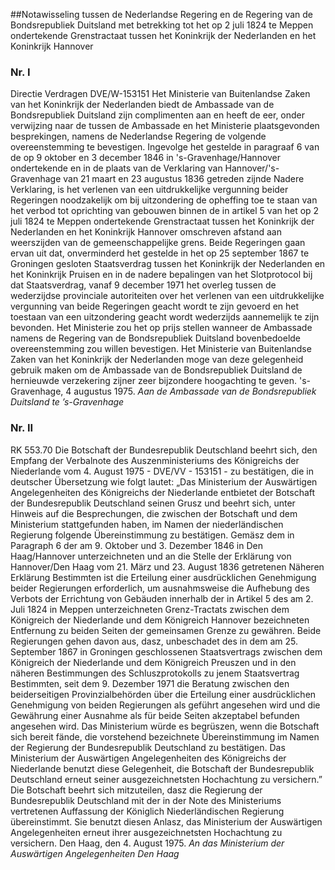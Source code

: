 <meta http-equiv='Content-Type' content='text/html; charset=utf-8' />

##Notawisseling tussen de Nederlandse Regering en de Regering van de Bondsrepubliek Duitsland met betrekking tot het op 2 juli 1824 te Meppen ondertekende Grenstractaat tussen het Koninkrijk der Nederlanden en het Koninkrijk Hannover

### Nr.  I  

Directie Verdragen DVE/W-153151 Het Ministerie van Buitenlandse Zaken van het Koninkrijk der Nederlanden biedt de Ambassade van de Bondsrepubliek Duitsland zijn complimenten aan en heeft de eer, onder verwijzing naar de tussen de Ambassade en het Ministerie plaatsgevonden besprekingen, namens de Nederlandse Regering de volgende overeenstemming te bevestigen. Ingevolge het gestelde in paragraaf 6 van de op 9 oktober en 3 december 1846 in 's-Gravenhage/Hannover ondertekende en in de plaats van de Verklaring van Hannover/'s-Gravenhage van 21 maart en 23 augustus 1836 getreden zijnde Nadere Verklaring, is het verlenen van een uitdrukkelijke vergunning beider Regeringen noodzakelijk om bij uitzondering de opheffing toe te staan van het verbod tot oprichting van gebouwen binnen de in artikel 5 van het op 2 juli 1824 te Meppen ondertekende Grenstractaat tussen het Koninkrijk der Nederlanden en het Koninkrijk Hannover omschreven afstand aan weerszijden van de gemeenschappelijke grens. Beide Regeringen gaan ervan uit dat, onverminderd het gestelde in het op 25 september 1867 te Groningen gesloten Staatsverdrag tussen het Koninkrijk der Nederlanden en het Koninkrijk Pruisen en in de nadere bepalingen van het Slotprotocol bij dat Staatsverdrag, vanaf 9 december 1971 het overleg tussen de wederzijdse provinciale autoriteiten over het verlenen van een uitdrukkelijke vergunning van beide Regeringen geacht wordt te zijn gevoerd en het toestaan van een uitzondering geacht wordt wederzijds aannemelijk te zijn bevonden. Het Ministerie zou het op prijs stellen wanneer de Ambassade namens de Regering van de Bondsrepubliek Duitsland bovenbedoelde overeenstemming zou willen bevestigen. Het Ministerie van Buitenlandse Zaken van het Koninkrijk der Nederlanden moge van deze gelegenheid gebruik maken om de Ambassade van de Bondsrepubliek Duitsland de hernieuwde verzekering zijner zeer bijzondere hoogachting te geven. 's-Gravenhage, 4 augustus 1975.  *Aan de Ambassade van*   *de Bondsrepubliek Duitsland*   *te ’s-Gravenhage*    

### Nr.  II  

RK 553.70 Die Botschaft der Bundesrepublik Deutschland beehrt sich, den Empfang der Verbalnote des Auszenministeriums des Königreichs der Niederlande vom 4. August 1975 - DVE/VV - 153151 - zu bestätigen, die in deutscher Übersetzung wie folgt lautet: „Das Ministerium der Auswärtigen Angelegenheiten des Königreichs der Niederlande entbietet der Botschaft der Bundesrepublik Deutschland seinen Grusz und beehrt sich, unter Hinweis auf die Besprechungen, die zwischen der Botschaft und dem Ministerium stattgefunden haben, im Namen der niederländischen Regierung folgende Übereinstimmung zu bestätigen. Gemäsz dem in Paragraph 6 der am 9. Oktober und 3. Dezember 1846 in Den Haag/Hannover unterzeichneten und an die Stelle der Erklärung von Hannover/Den Haag vom 21. März und 23. August 1836 getretenen Näheren Erklärung Bestimmten ist die Erteilung einer ausdrücklichen Genehmigung beider Regierungen erforderlich, um ausnahmsweise die Aufhebung des Verbots der Errichtung von Gebäuden innerhalb der in Artikel 5 des am 2. Juli 1824 in Meppen unterzeichneten Grenz-Tractats zwischen dem Königreich der Niederlande und dem Königreich Hannover bezeichneten Entfernung zu beiden Seiten der gemeinsamen Grenze zu gewähren. Beide Regierungen gehen davon aus, dasz, unbeschadet des in dem am 25. September 1867 in Groningen geschlossenen Staatsvertrags zwischen dem Königreich der Niederlande und dem Königreich Preuszen und in den näheren Bestimmungen des Schluszprotokolls zu jenem Staatsvertrag Bestimmten, seit dem 9. Dezember 1971 die Beratung zwischen den beiderseitigen Provinzialbehörden über die Erteilung einer ausdrücklichen Genehmigung von beiden Regierungen als geführt angesehen wird und die Gewährung einer Ausnahme als für beide Seiten akzeptabel befunden angesehen wird. Das Ministerium würde es begrüszen, wenn die Botschaft sich bereit fände, die vorstehend bezeichnete Übereinstimmung im Namen der Regierung der Bundesrepublik Deutschland zu bestätigen. Das Ministerium der Auswärtigen Angelegenheiten des Königreichs der Niederlande benutzt diese Gelegenheit, die Botschaft der Bundesrepublik Deutschland erneut seiner ausgezeichnetsten Hochachtung zu versichern.” Die Botschaft beehrt sich mitzuteilen, dasz die Regierung der Bundesrepublik Deutschland mit der in der Note des Ministeriums vertretenen Auffassung der Königlich Niederländischen Regierung übereinstimmt. Sie benutzt diesen Anlasz, das Ministerium der Auswärtigen Angelegenheiten erneut ihrer ausgezeichnetsten Hochachtung zu versichern. Den Haag, den 4. August 1975.  *An das*   *Ministerium der*   *Auswärtigen Angelegenheiten*   *Den Haag*    
